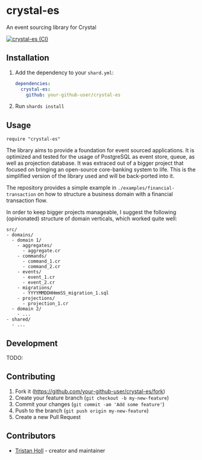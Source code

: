 # crystal-es

An event sourcing library for Crystal

[![crystal-es (CI)](https://github.com/tristanholl/crystal-es/actions/workflows/ci.yml/badge.svg)](https://github.com/tristanholl/crystal-es/actions/workflows/ci.yml)

## Installation

1. Add the dependency to your `shard.yml`:

   ```yaml
   dependencies:
     crystal-es:
       github: your-github-user/crystal-es
   ```

2. Run `shards install`

## Usage

```crystal
require "crystal-es"
```

The library aims to provide a foundation for event sourced applications. It is optimized and tested for the usage of PostgreSQL as event store, queue, as well as projection database. It was extraced out of a bigger project that focused on bringing an open-source core-banking system to life. This is the simplified version of the library used and will be back-ported into it.

The repository provides a simple example in `./examples/financial-transaction` on how to structure a business domain with a financial transaction flow. 

In order to keep bigger projects manageable, I suggest the following (opinionated) structure of domain verticals, which worked quite well:

```
src/
- domains/
  - domain 1/
    - aggregates/
      - aggregate.cr
    - commands/
      - command_1.cr
      - command_2.cr
    - events/
      - event_1.cr
      - event_2.cr
    - migrations/
      - YYYYMMDDHHmmSS_migration_1.sql
    - projections/
      - projection_1.cr
  - domain 2/
    - ...
- shared/
  - ...
```

## Development

TODO:

## Contributing

1. Fork it (<https://github.com/your-github-user/crystal-es/fork>)
2. Create your feature branch (`git checkout -b my-new-feature`)
3. Commit your changes (`git commit -am 'Add some feature'`)
4. Push to the branch (`git push origin my-new-feature`)
5. Create a new Pull Request

## Contributors

- [Tristan Holl](https://github.com/your-github-user) - creator and maintainer
